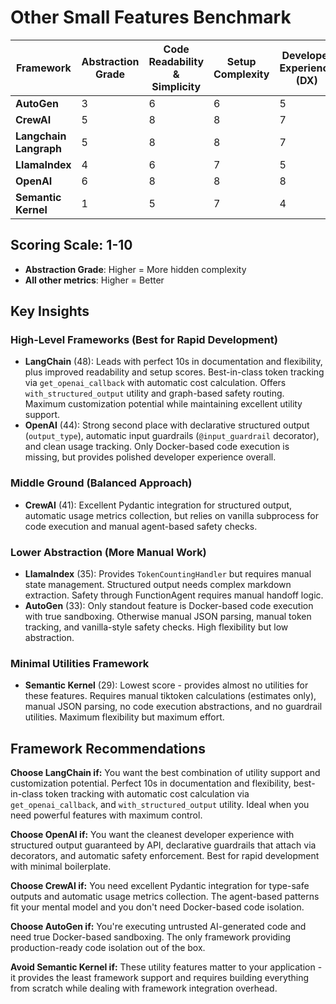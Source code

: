 # Other Small Features Benchmark

| **Framework** | **Abstraction Grade** | **Code Readability & Simplicity** | **Setup Complexity** | **Developer Experience (DX)** | **Documentation & Clarity** | **Flexibility & Customization** | **Total** |
|--------------|----------------------|-----------------------------------|---------------------|------------------------------|----------------------------|--------------------------------|-----------|
| **AutoGen** | 3 | 6 | 6 | 5 | 4 | 9 | 33 |
| **CrewAI** | 5 | 8 | 8 | 7 | 5 | 8 | 41 |
| **Langchain Langraph** | 5 | 8 | 8 | 7 | 10 | 10 | 48 |
| **LlamaIndex** | 4 | 6 | 7 | 5 | 5 | 8 | 35 |
| **OpenAI** | 6 | 8 | 8 | 8 | 7 | 7 | 44 |
| **Semantic Kernel** | 1 | 5 | 7 | 4 | 3 | 9 | 29 |

## Scoring Scale: 1-10
- **Abstraction Grade**: Higher = More hidden complexity
- **All other metrics**: Higher = Better

## Key Insights

### High-Level Frameworks (Best for Rapid Development)
- **LangChain** (48): Leads with perfect 10s in documentation and flexibility, plus improved readability and setup scores. Best-in-class token tracking via `get_openai_callback` with automatic cost calculation. Offers `with_structured_output` utility and graph-based safety routing. Maximum customization potential while maintaining excellent utility support.
- **OpenAI** (44): Strong second place with declarative structured output (`output_type`), automatic input guardrails (`@input_guardrail` decorator), and clean usage tracking. Only Docker-based code execution is missing, but provides polished developer experience overall.

### Middle Ground (Balanced Approach)
- **CrewAI** (41): Excellent Pydantic integration for structured output, automatic usage metrics collection, but relies on vanilla subprocess for code execution and manual agent-based safety checks.

### Lower Abstraction (More Manual Work)
- **LlamaIndex** (35): Provides `TokenCountingHandler` but requires manual state management. Structured output needs complex markdown extraction. Safety through FunctionAgent requires manual handoff logic.
- **AutoGen** (33): Only standout feature is Docker-based code execution with true sandboxing. Otherwise manual JSON parsing, manual token tracking, and vanilla-style safety checks. High flexibility but low abstraction.

### Minimal Utilities Framework
- **Semantic Kernel** (29): Lowest score - provides almost no utilities for these features. Requires manual tiktoken calculations (estimates only), manual JSON parsing, no code execution abstractions, and no guardrail utilities. Maximum flexibility but maximum effort.

## Framework Recommendations

**Choose LangChain if:** You want the best combination of utility support and customization potential. Perfect 10s in documentation and flexibility, best-in-class token tracking with automatic cost calculation via `get_openai_callback`, and `with_structured_output` utility. Ideal when you need powerful features with maximum control.

**Choose OpenAI if:** You want the cleanest developer experience with structured output guaranteed by API, declarative guardrails that attach via decorators, and automatic safety enforcement. Best for rapid development with minimal boilerplate.

**Choose CrewAI if:** You need excellent Pydantic integration for type-safe outputs and automatic usage metrics collection. The agent-based patterns fit your mental model and you don't need Docker-based code isolation.

**Choose AutoGen if:** You're executing untrusted AI-generated code and need true Docker-based sandboxing. The only framework providing production-ready code isolation out of the box.

**Avoid Semantic Kernel if:** These utility features matter to your application - it provides the least framework support and requires building everything from scratch while dealing with framework integration overhead.


